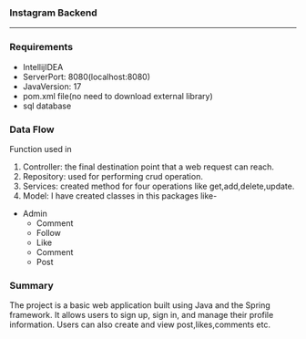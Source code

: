 ### Instagram Backend
_______


### Requirements
* IntellijIDEA
* ServerPort: 8080(localhost:8080)
* JavaVersion: 17
* pom.xml file(no need to download external library)
* sql database


### Data Flow
Function used in
1. Controller: the final destination point that a web request can reach.
2. Repository: used for performing crud operation.
3. Services: created method for four operations like get,add,delete,update.
4. Model: I have created classes in this packages like-

* Admin
    * Comment
    * Follow
    * Like
    * Comment
    * Post

### Summary
The project is a basic web application built using Java and the Spring framework. It allows users to sign up, sign in, and manage their profile information. Users can also create and view post,likes,comments etc.